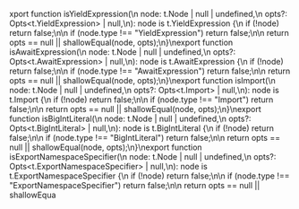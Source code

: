 xport function isYieldExpression(\n  node: t.Node | null | undefined,\n  opts?: Opts<t.YieldExpression> | null,\n): node is t.YieldExpression {\n  if (!node) return false;\n\n  if (node.type !== \"YieldExpression\") return false;\n\n  return opts == null || shallowEqual(node, opts);\n}\nexport function isAwaitExpression(\n  node: t.Node | null | undefined,\n  opts?: Opts<t.AwaitExpression> | null,\n): node is t.AwaitExpression {\n  if (!node) return false;\n\n  if (node.type !== \"AwaitExpression\") return false;\n\n  return opts == null || shallowEqual(node, opts);\n}\nexport function isImport(\n  node: t.Node | null | undefined,\n  opts?: Opts<t.Import> | null,\n): node is t.Import {\n  if (!node) return false;\n\n  if (node.type !== \"Import\") return false;\n\n  return opts == null || shallowEqual(node, opts);\n}\nexport function isBigIntLiteral(\n  node: t.Node | null | undefined,\n  opts?: Opts<t.BigIntLiteral> | null,\n): node is t.BigIntLiteral {\n  if (!node) return false;\n\n  if (node.type !== \"BigIntLiteral\") return false;\n\n  return opts == null || shallowEqual(node, opts);\n}\nexport function isExportNamespaceSpecifier(\n  node: t.Node | null | undefined,\n  opts?: Opts<t.ExportNamespaceSpecifier> | null,\n): node is t.ExportNamespaceSpecifier {\n  if (!node) return false;\n\n  if (node.type !== \"ExportNamespaceSpecifier\") return false;\n\n  return opts == null || shallowEqua